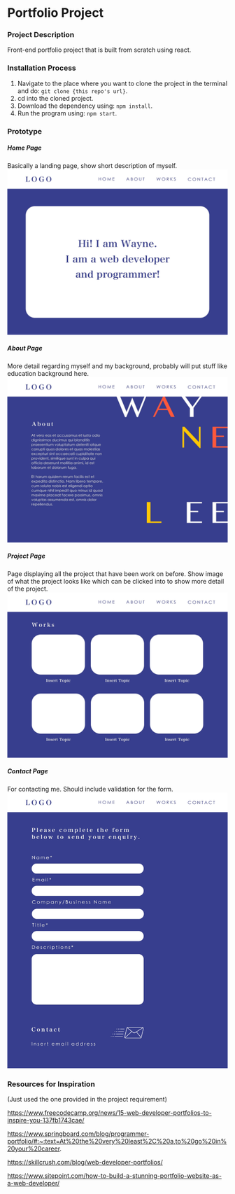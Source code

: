 # Portfolio Project

### Project Description
Front-end portfolio project that is built from scratch using react.

### Installation Process
1. Navigate to the place where you want to clone the project in the terminal and do: `git clone {this repo's url}`.
2. cd into the cloned project.
3. Download the dependency using: `npm install`.
4. Run the program using: `npm start`.

### Prototype

##### Home Page
Basically a landing page, show short description of myself.
<img src="./public/images/prototype/home.jpg">

##### About Page
More detail regarding myself and my background, probably will put stuff like education background here.
<img src="./public/images/prototype/about.jpg">

##### Project Page
Page displaying all the project that have been work on before. Show image of what the project looks like which can be clicked into to show more detail of the project.
<img src="./public/images/prototype/project.jpg">

##### Contact Page
For contacting me. Should include validation for the form.
<img src="./public/images/prototype/contact.jpg">

### Resources for Inspiration

(Just used the one provided in the project requirement)

https://www.freecodecamp.org/news/15-web-developer-portfolios-to-inspire-you-137fb1743cae/

https://www.springboard.com/blog/programmer-portfolio/#:~:text=At%20the%20very%20least%2C%20a,to%20go%20in%20your%20career.

https://skillcrush.com/blog/web-developer-portfolios/

https://www.sitepoint.com/how-to-build-a-stunning-portfolio-website-as-a-web-developer/